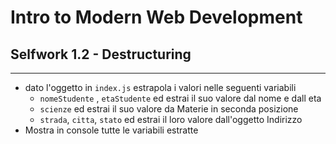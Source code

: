 # Intro to Modern Web Development

## Selfwork 1.2 - Destructuring

---

* dato l'oggetto in `index.js` estrapola i valori nelle seguenti variabili
  * `nomeStudente` , `etaStudente` ed estrai il suo valore dal nome e dall eta 
  * `scienze` ed estrai il suo valore da Materie in seconda posizione
  * `strada`, `citta`, `stato` ed estrai il loro valore dall'oggetto Indirizzo
* Mostra in console tutte le variabili estratte